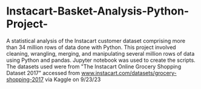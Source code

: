 # Instacart-Basket-Analysis-Python-Project-
A statistical analysis of the Instacart customer dataset comprising more than 34 million rows of data done with Python.
This project involved cleaning, wrangling, merging, and manipulating several million rows of data using Python and pandas.
Jupyter notebook was used to create the scripts.
The datasets used were from "The Instacart Online Grocery Shopping Dataset 2017" accessed from www.instacart.com/datasets/grocery-shopping-2017 via Kaggle on 9/23/23
